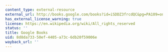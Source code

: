 ```yaml
---
content_type: external-resource
external_url: http://books.google.com/books?id=iSDDZ3frcdQC&pg=PA109=onepage
has_external_license_warning: true
license: https://en.wikipedia.org/wiki/All_rights_reserved
status: ''
title: Google Books
uid: 8d8da733-50ef-4405-a73c-6db20f59006e
wayback_url: ''
---
```

